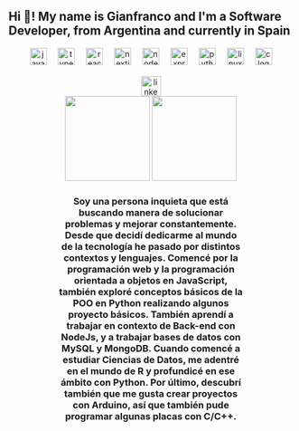 <h2 align="left">Hi 👋! My name is Gianfranco and I'm a Software Developer, from Argentina and currently in Spain</h2>

<div align="center">
    <div align="center">
        <img src="https://cdn.jsdelivr.net/gh/devicons/devicon/icons/javascript/javascript-original.svg" height="30" alt="javascript logo" />
        <img width="12" />
        <img src="https://cdn.jsdelivr.net/gh/devicons/devicon/icons/typescript/typescript-original.svg" height="30" alt="typescript logo" />
        <img width="12" />
        <img src="https://cdn.jsdelivr.net/gh/devicons/devicon/icons/react/react-original.svg" height="30" alt="react logo" />
        <img width="12" />
        <img src="https://cdn.jsdelivr.net/gh/devicons/devicon/icons/nextjs/nextjs-original.svg" height="30" alt="nextjs logo" />
        <img width="12" />
        <img src="https://cdn.jsdelivr.net/gh/devicons/devicon/icons/nodejs/nodejs-original.svg" height="30" alt="nodejs logo" />
        <img width="12" />
        <img src="https://cdn.jsdelivr.net/gh/devicons/devicon/icons/express/express-original.svg" height="30" alt="express logo" />
        <img width="12" />
        <img src="https://cdn.jsdelivr.net/gh/devicons/devicon/icons/python/python-original.svg" height="30" alt="python logo" />
        <img width="12" />
        <img src="https://cdn.jsdelivr.net/gh/devicons/devicon/icons/linux/linux-original.svg" height="30" alt="linux logo" />
        <img width="12" />
        <img src="https://cdn.jsdelivr.net/gh/devicons/devicon/icons/c/c-original.svg" height="30" alt="c logo" />
        <br><br>
        <img src="https://img.shields.io/static/v1?message=LinkedIn&logo=linkedin&label=&color=0077B5&logoColor=white&labelColor=&style=for-the-badge" height="35" alt="linkedin logo" />
    </div>
</div>

<div align="center">
    <img height="150" src="https://github-readme-stats.vercel.app/api/top-langs/?username=gianfrancoguardamagna&layout=compact&theme=radical" />
    <img height="150" src="https://media2.giphy.com/media/v1.Y2lkPTc5MGI3NjExMGd1cHM4dnZvNDkyMmN4azJ4bndzdGsycnIxb280cTlvaGplZjRrciZlcD12MV9pbnRlcm5hbF9naWZfYnlfaWQmY3Q9Zw/KiZ6kV683kPaU/giphy.gif" />
</div>

<div align="center">
    <h3 style="width: 65%; height: auto;">Soy una persona inquieta que está buscando manera de solucionar problemas y mejorar constantemente. Desde que decidí dedicarme al mundo de la tecnología he pasado por distintos contextos y lenguajes. Comencé por la programación web y la programación orientada a objetos en JavaScript, también exploré conceptos básicos de la POO en Python realizando algunos proyecto básicos. También aprendí a trabajar en contexto de Back-end con NodeJs, y a trabajar bases de datos con MySQL y MongoDB. Cuando comencé a estudiar Ciencias de Datos, me adentré en el mundo de R y profundicé en ese ámbito con Python. Por último, descubrí también que me gusta crear proyectos con Arduino, así que también pude programar algunas placas con C/C++.</h3>
</div>
